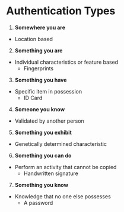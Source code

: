 # Authentication Types


1. **Somewhere you are**
 - Location based


2. **Something you are**
 - Individual characteristics or feature based
   - Fingerprints


3. **Something you have**
 - Specific item in possession
   - ID Card


4. **Someone you know** 
 - Validated by another person


5. **Something you exhibit**
 - Genetically determined characteristic


6. **Something you can do**
 - Perform an activity that cannot be copied
   - Handwritten signature


7. **Something you know**
 - Knowledge that no one else possesses
   - A password
